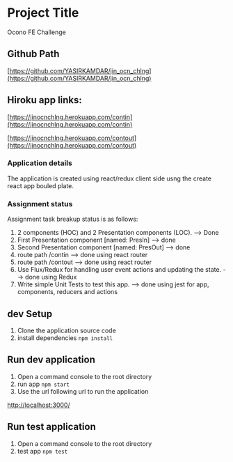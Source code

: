 # Project Title
Ocono FE Challenge

## Github Path

[https://github.com/YASIRKAMDAR/jin_ocn_chlng](https://github.com/YASIRKAMDAR/jin_ocn_chlng) 

## Hiroku app links: 
[https://jinocnchlng.herokuapp.com/contin](https://jinocnchlng.herokuapp.com/contin)

[https://jinocnchlng.herokuapp.com/contout](https://jinocnchlng.herokuapp.com/contout)

### Application details
The application is created using react/redux client side usng the create react app bouled plate.

### Assignment status
Assignment task breakup status is as follows:
1) 2 components (HOC) and 2 Presentation
components (LOC). --> Done
2) First Presentation component [named: PresIn] --> done
3) Second Presentation component [named: PresOut] --> done
4) route path /contin --> done using react router
5) route path /contout --> done using react router
6) Use Flux/Redux for handling user event actions and updating the state. --> done using Redux
7) Write simple Unit Tests to test this app. --> done using jest for app, components, reducers and actions 

## dev Setup 
1) Clone the application source code
2) install dependencies
` npm install `

## Run dev application
1) Open a command console to the root directory
2) run app
` npm start `
3) Use the url following url to run the application

[http://localhost:3000/](http://localhost:3000/)

## Run test application
1) Open a command console to the root directory
2) test app
` npm test `